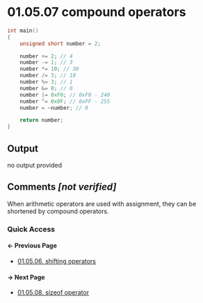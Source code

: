 # 01.05.07 compound operators

```cxx
int main()
{
    unsigned short number = 2;

    number += 2; // 4
    number -= 1; // 3
    number *= 10; // 30
    number /= 3; // 10
    number %= 3; // 1
    number &= 0; // 0
    number |= 0xF0; // 0xF0 - 240
    number ^= 0x0F; // 0xFF - 255
    number = ~number; // 0

    return number;
}

```

## Output

no output provided

## Comments *[not verified]*

When arithmetic operators are used with assignment, they can be shortened by compound operators.

### Quick Access

<div class="previous_page pagination">

#### &#8592; Previous Page

* [01.05.06. shifting operators](./../../01.the_basics/05.expressions&statements&operators/06.shifting.md)

</div>
<div class="next_page pagination">

#### &#8594; Next Page

* [01.05.08. sizeof operator](./../../01.the_basics/05.expressions&statements&operators/08.sizeof.md)

</div>
